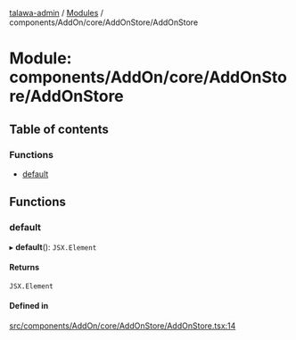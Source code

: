 [talawa-admin](../README.md) / [Modules](../modules.md) / components/AddOn/core/AddOnStore/AddOnStore

# Module: components/AddOn/core/AddOnStore/AddOnStore

## Table of contents

### Functions

- [default](components_AddOn_core_AddOnStore_AddOnStore.md#default)

## Functions

### default

▸ **default**(): `JSX.Element`

#### Returns

`JSX.Element`

#### Defined in

[src/components/AddOn/core/AddOnStore/AddOnStore.tsx:14](https://github.com/NamitBhutani/talawa-admin/blob/d923b65/src/components/AddOn/core/AddOnStore/AddOnStore.tsx#L14)
